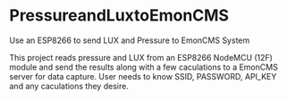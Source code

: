 # PressureandLuxtoEmonCMS
Use an ESP8266 to send LUX and Pressure to EmonCMS System

This project reads pressure and LUX from an ESP8266 NodeMCU (12F) module and send the results along with a few caculations
to a EmonCMS server for data capture.  User needs to know SSID, PASSWORD, API_KEY and any caculations they desire.
